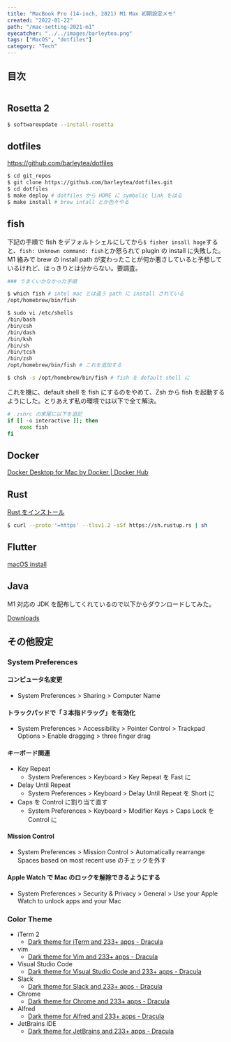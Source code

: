 ```yaml
---
title: "MacBook Pro (14-inch, 2021) M1 Max 初期設定メモ"
created: "2022-01-22"
path: "/mac-setting-2021-m1"
eyecatcher: "../../images/barleytea.png"
tags: ["MacOS", "dotfiles"]
category: "Tech"
---
```


## 目次

```toc
```

## Rosetta 2

```bash
$ softwareupdate --install-rosetta
```

## dotfiles

https://github.com/barleytea/dotfiles

```bash
$ cd git_repos
$ git clone https://github.com/barleytea/dotfiles.git
$ cd dotfiles
$ make deploy # dotfiles から HOME に symbolic link をはる
$ make install # brew intall とか色々やる
```

## fish

下記の手順で fish をデフォルトシェルにしてから`$ fisher insall hoge`すると、`fish: Unknown command: fish`とか怒られて plugin の install に失敗した。M1 絡みで brew の install path が変わったことが何か悪さしていると予想しているけれど、はっきりとは分からない。要調査。

```bash
### うまくいかなかった手順

$ which fish # intel mac とは違う path に install されている
/opt/homebrew/bin/fish

$ sudo vi /etc/shells
/bin/bash
/bin/csh
/bin/dash
/bin/ksh
/bin/sh
/bin/tcsh
/bin/zsh
/opt/homebrew/bin/fish # これを追加する

$ chsh -s /opt/homebrew/bin/fish # fish を default shell に
```

これを機に、default shell を fish にするのをやめて、Zsh から fish を起動するようにした。とりあえず私の環境では以下で全て解決。

```bash
# .zshrc の末尾に以下を追記
if [[ -o interactive ]]; then
    exec fish
fi
```

## Docker

[Docker Desktop for Mac by Docker | Docker Hub](https://hub.docker.com/editions/community/docker-ce-desktop-mac/)

## Rust

[Rust をインストール](https://www.rust-lang.org/ja/tools/install)

```bash
$ curl --proto '=https' --tlsv1.2 -sSf https://sh.rustup.rs | sh
```

## Flutter

[macOS install](https://docs.flutter.dev/get-started/install/macos)

## Java

M1 対応の JDK を配布してくれているので以下からダウンロードしてみた。

[Downloads](https://www.azul.com/downloads/?version=java-17-lts&os=macos&architecture=arm-64-bit&package=jdk)

## その他設定

### System Preferences

#### コンピュータ名変更

- System Preferences > Sharing > Computer Name

#### トラックパッドで「３本指ドラッグ」を有効化

- System Preferences > Accessibility > Pointer Control > Trackpad Options > Enable dragging > three finger drag

#### キーボード関連

- Key Repeat
    - System Preferences > Keyboard > Key Repeat を Fast に
- Delay Until Repeat
    - System Preferences > Keyboard > Delay Until Repeat を Short に
- Caps を Control に割り当て直す
    - System Preferences > Keyboard > Modifier Keys > Caps Lock を Control に

#### Mission Control

- System Preferences > Mission Control > Automatically rearrange Spaces based on most recent use のチェックを外す

#### Apple Watch で Mac のロックを解除できるようにする

- System Preferences > Security & Privacy > General > Use your Apple Watch to unlock apps and your Mac

### Color Theme

- iTerm 2
    - [Dark theme for iTerm and 233+ apps - Dracula](https://draculatheme.com/iterm)
- vim
    - [Dark theme for Vim and 233+ apps - Dracula](https://draculatheme.com/vim)
- Visual Studio Code
    - [Dark theme for Visual Studio Code and 233+ apps - Dracula](https://draculatheme.com/visual-studio-code)
- Slack
    - [Dark theme for Slack and 233+ apps - Dracula](https://draculatheme.com/slack)
- Chrome
    - [Dark theme for Chrome and 233+ apps - Dracula](https://draculatheme.com/chrome)
- Alfred
    - [Dark theme for Alfred and 233+ apps - Dracula](https://draculatheme.com/alfred)
- JetBrains IDE
    - [Dark theme for JetBrains and 233+ apps - Dracula](https://draculatheme.com/jetbrains)
